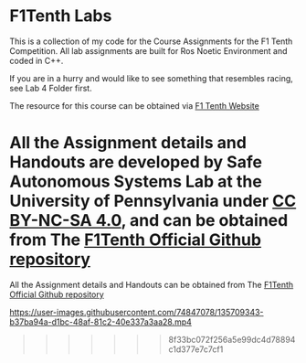 # F1Tenth Labs 
 This is a collection of my code for the Course Assignments for the F1 Tenth Competition. All lab assignments are built for Ros Noetic Environment and coded in C++.    
 
 If you are in a hurry and would like to see something that resembles racing, see Lab 4 Folder first.   
 
The resource for this course can be obtained via [F1 Tenth Website](https://f1tenth.org/learn.html)  

All the Assignment details and Handouts are developed by Safe Autonomous Systems Lab at the University of Pennsylvania under [CC BY-NC-SA 4.0](https://creativecommons.org/licenses/by-nc-sa/4.0/), and can be obtained from  The [F1Tenth Official Github repository](https://github.com/f1tenth/f1tenth_labs)
=======
All the Assignment details and Handouts can be obtained from  The [F1Tenth Official Github repository](https://github.com/f1tenth/f1tenth_labs)


https://user-images.githubusercontent.com/74847078/135709343-b37ba94a-d1bc-48af-81c2-40e337a3aa28.mp4

>>>>>>> 8f33bc072f256a5e99dc4d78894c1d377e7c7cf1

